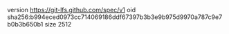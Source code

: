 version https://git-lfs.github.com/spec/v1
oid sha256:b994eced0973cc714069186ddf67397b3b3e9b975d9970a787c9e7b0b3b650b1
size 2512
